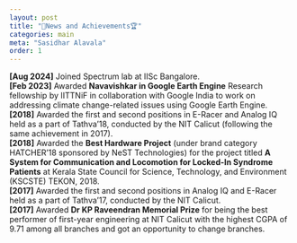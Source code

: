 ```yaml
---
layout: post
title: "🚀News and Achievements🏆"
categories: main
meta: "Sasidhar Alavala"
order: 1
---
```

**[Aug 2024]** Joined Spectrum lab at IISc Bangalore.\
**[Feb 2023]** Awarded **Navavishkar in Google Earth Engine** Research fellowship by IITTNiF in collaboration with Google India to work on addressing climate change-related issues using Google Earth Engine.\
**[2018]** Awarded the first and second positions in E-Racer and Analog IQ held as a part of Tathva’18, conducted by the NIT Calicut (following the same achievement in 2017).\
**[2018]** Awarded the **Best Hardware Project** (under brand category HATCHER’18 sponsored by NeST Technologies) for the project titled **A System for Communication and Locomotion for Locked-In Syndrome Patients** at Kerala State Council for Science, Technology, and Environment (KSCSTE) TEKON, 2018.\
**[2017]** Awarded the first and second positions in Analog IQ and E-Racer held as a part of Tathva’17, conducted by the NIT Calicut.\
**[2017]** Awarded **Dr KP Raveendran Memorial Prize** for being the best performer of first-year engineering at NIT Calicut with the highest CGPA of 9.71 among all branches and got an opportunity to change branches.
